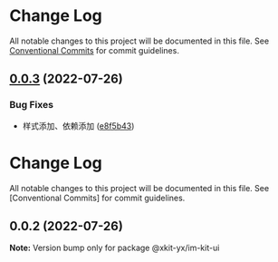 # Change Log

All notable changes to this project will be documented in this file.
See [Conventional Commits](https://conventionalcommits.org) for commit guidelines.

## [0.0.3](https://g.hz.netease.com/yunxin-app/xkit-fe/compare/@xkit-yx/im-kit-ui@0.0.2...@xkit-yx/im-kit-ui@0.0.3) (2022-07-26)

### Bug Fixes

- 样式添加、依赖添加 ([e8f5b43](https://g.hz.netease.com/yunxin-app/xkit-fe/commits/e8f5b4368a6edfb700b395bd6e25be4c099328f4))

# Change Log

All notable changes to this project will be documented in this file.
See [Conventional Commits] for commit guidelines.

## 0.0.2 (2022-07-26)

**Note:** Version bump only for package @xkit-yx/im-kit-ui
